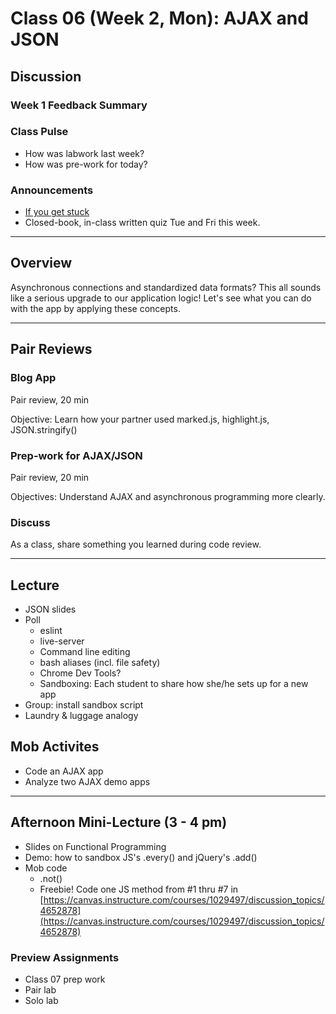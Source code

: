 # Class 06 (Week 2, Mon): AJAX and JSON

## Discussion

### Week 1 Feedback Summary

### Class Pulse
- How was labwork last week?
- How was pre-work for today?

### Announcements
- [If you get stuck](../IfYouGetStuck.md)
- Closed-book, in-class written quiz Tue and Fri this week.

---
## Overview
Asynchronous connections and standardized data formats? This all sounds like a serious upgrade to our application logic! Let's see what you can do with the app by applying these concepts.

---
## Pair Reviews

### Blog App
Pair review, 20 min

Objective: Learn how your partner used marked.js, highlight.js, JSON.stringify()

### Prep-work for AJAX/JSON
Pair review, 20 min

Objectives: Understand AJAX and asynchronous programming more clearly.

### Discuss
As a class, share something you learned during code review.

---
## Lecture
- JSON slides
- Poll
  - eslint
  - live-server
  - Command line editing
  - bash aliases (incl. file safety)
  - Chrome Dev Tools?
  - Sandboxing: Each student to share how she/he sets up for a new app
- Group: install sandbox script
- Laundry & luggage analogy

## Mob Activites
- Code an AJAX app
- Analyze two AJAX demo apps

---
## Afternoon Mini-Lecture (3 - 4 pm)
- Slides on Functional Programming
- Demo: how to sandbox JS's .every() and jQuery's .add()
- Mob code
  - .not()
  - Freebie! Code one JS method from #1 thru #7 in [https://canvas.instructure.com/courses/1029497/discussion_topics/4652878](https://canvas.instructure.com/courses/1029497/discussion_topics/4652878)

### Preview Assignments
- Class 07 prep work
- Pair lab
- Solo lab
